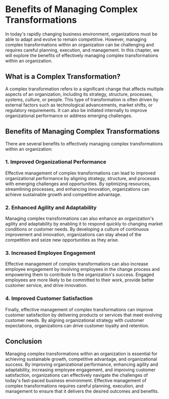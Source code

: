 Benefits of Managing Complex Transformations
=====================================================================

In today's rapidly changing business environment, organizations must be able to adapt and evolve to remain competitive. However, managing complex transformations within an organization can be challenging and requires careful planning, execution, and management. In this chapter, we will explore the benefits of effectively managing complex transformations within an organization.

What is a Complex Transformation?
---------------------------------

A complex transformation refers to a significant change that affects multiple aspects of an organization, including its strategy, structure, processes, systems, culture, or people. This type of transformation is often driven by external factors such as technological advancements, market shifts, or regulatory requirements. It can also be initiated internally to improve organizational performance or address emerging challenges.

Benefits of Managing Complex Transformations
--------------------------------------------

There are several benefits to effectively managing complex transformations within an organization:

### 1. Improved Organizational Performance

Effective management of complex transformations can lead to improved organizational performance by aligning strategy, structure, and processes with emerging challenges and opportunities. By optimizing resources, streamlining processes, and enhancing innovation, organizations can achieve sustainable growth and competitive advantage.

### 2. Enhanced Agility and Adaptability

Managing complex transformations can also enhance an organization's agility and adaptability by enabling it to respond quickly to changing market conditions or customer needs. By developing a culture of continuous improvement and innovation, organizations can stay ahead of the competition and seize new opportunities as they arise.

### 3. Increased Employee Engagement

Effective management of complex transformations can also increase employee engagement by involving employees in the change process and empowering them to contribute to the organization's success. Engaged employees are more likely to be committed to their work, provide better customer service, and drive innovation.

### 4. Improved Customer Satisfaction

Finally, effective management of complex transformations can improve customer satisfaction by delivering products or services that meet evolving customer needs. By aligning organizational strategy with customer expectations, organizations can drive customer loyalty and retention.

Conclusion
----------

Managing complex transformations within an organization is essential for achieving sustainable growth, competitive advantage, and organizational success. By improving organizational performance, enhancing agility and adaptability, increasing employee engagement, and improving customer satisfaction, organizations can effectively navigate the challenges of today's fast-paced business environment. Effective management of complex transformations requires careful planning, execution, and management to ensure that it delivers the desired outcomes and benefits.
